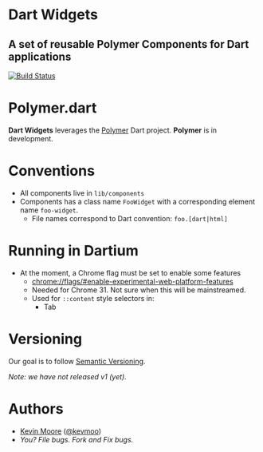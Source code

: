# Dart Widgets
## A set of reusable Polymer Components for Dart applications

[![Build Status](https://drone.io/github.com/dart-lang/widget.dart/status.png)](https://drone.io/github.com/dart-lang/widget.dart/latest)

# Polymer.dart

**Dart Widgets** leverages the [Polymer](https://www.dartlang.org/polymer-dart/) Dart project. **Polymer** is in development.

# Conventions

* All components live in `lib/components`
* Components has a class name `FooWidget` with a corresponding element name `foo-widget`.
    * File names correspond to Dart convention: `foo.[dart|html]`

# Running in Dartium

* At the moment, a Chrome flag must be set to enable some features
    * <chrome://flags/#enable-experimental-web-platform-features>
    * Needed for Chrome 31. Not sure when this will be mainstreamed.
    * Used for `::content` style selectors in:
        * Tab

# Versioning

Our goal is to follow [Semantic Versioning](http://semver.org/).

_Note: we have not released v1 (yet)._

# Authors
 * [Kevin Moore](https://github.com/kevmoo) ([@kevmoo](http://twitter.com/kevmoo))
 * _You? File bugs. Fork and Fix bugs._
